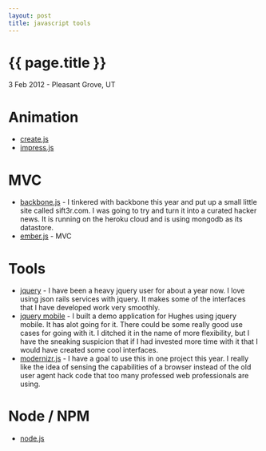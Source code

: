 ```yaml
---
layout: post
title: javascript tools
---
```


{{ page.title }}
================

<p class="meta">3 Feb 2012 - Pleasant Grove, UT</p>


Animation
=========
* [create.js](http://createjs.com/)
* [impress.js](http://bartaz.github.com/impress.js/#/bored)

MVC
==========
* [backbone.js](http://documentcloud.github.com/backbone/) - I tinkered with backbone this year and put up a small little site called sift3r.com.  I was going to try and turn it into a curated hacker news.  It is running on the heroku cloud and is using mongodb as its datastore.
* [ember.js](http://emberjs.com/) - MVC

Tools
==========
* [jquery](http://jquery.com/) - I have been a heavy jquery user for about a year now.  I love using json rails services with jquery.  It makes some of the interfaces that I have developed work very smoothly.
* [jquery mobile](http://jquerymobile.com/) - I built a demo application for Hughes using jquery mobile.  It has alot going for it.  There could be some really good use cases for going with it.  I ditched it in the name of more flexibility, but I have the sneaking suspicion that if I had invested more time with it that I would have created some cool interfaces.
* [modernizr.js](http://www.modernizr.com/) - I have a goal to use this in one project this year.  I really like the idea of sensing the capabilities of a browser instead of the old user agent hack code that too many professed web professionals are using.


Node / NPM
===========
* [node.js](http://nodejs.org/)
